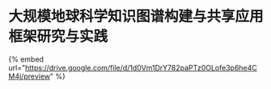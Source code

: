# 大规模地球科学知识图谱构建与共享应用框架研究与实践

{% embed url="https://drive.google.com/file/d/1d0Vm1DrY782paPTz0OLofe3p6he4CM4j/preview" %}
